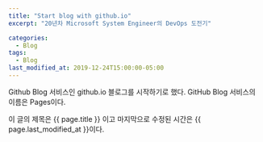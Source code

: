 ```yaml
---
title: "Start blog with github.io"
excerpt: "20년차 Microsoft System Engineer의 DevOps 도전기"

categories:
  - Blog
tags:
  - Blog
last_modified_at: 2019-12-24T15:00:00-05:00
---
```


Github Blog 서비스인 github.io 블로그를 시작하기로 했다.
GitHub Blog 서비스의 이름은 Pages이다.

이 글의 제목은 {{ page.title }} 이고
마지막으로 수정된 시간은 {{ page.last_modified_at }}이다.
